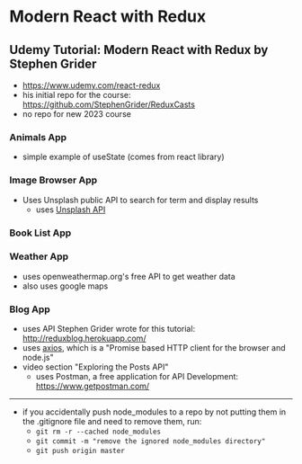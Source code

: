 # Modern React with Redux

## Udemy Tutorial: Modern React with Redux by Stephen Grider

- https://www.udemy.com/react-redux
- his initial repo for the course: https://github.com/StephenGrider/ReduxCasts
- no repo for new 2023 course

### Animals App

- simple example of useState (comes from react library)

### Image Browser App

- Uses Unsplash public API to search for term and display results
  - uses [Unsplash API](https://unsplash.com/documentation)

### Book List App

### Weather App

- uses openweathermap.org's free API to get weather data
- also uses google maps

### Blog App

- uses API Stephen Grider wrote for this tutorial: http://reduxblog.herokuapp.com/
- uses [axios](https://www.npmjs.com/package/axios), which is a "Promise based HTTP client for the browser and node.js"
- video section "Exploring the Posts API"
  - uses Postman, a free application for API Development: https://www.getpostman.com/

---

- if you accidentally push node_modules to a repo by not putting them in the .gitignore
  file and need to remove them, run:
  - `git rm -r --cached node_modules`
  - `git commit -m "remove the ignored node_modules directory"`
  - `git push origin master`
